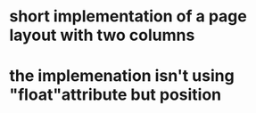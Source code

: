 # short implementation of a page layout with two columns
# the implemenation isn't using "float"attribute but position
